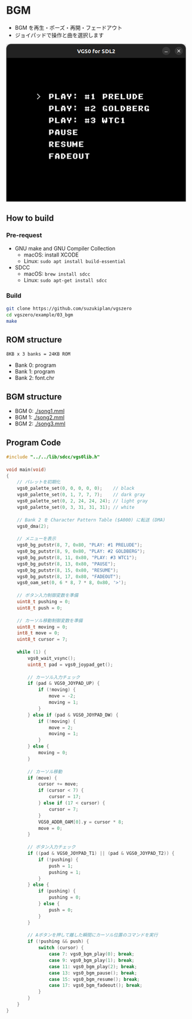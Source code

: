 # BGM

- BGM を再生・ポーズ・再開・フェードアウト
- ジョイパッドで操作と曲を選択します

![preview](preview.png)

## How to build

### Pre-request

- GNU make and GNU Compiler Collection
  - macOS: install XCODE
  - Linux: `sudo apt install build-essential`
- SDCC
  - macOS: `brew install sdcc`
  - Linux: `sudo apt-get install sdcc`

### Build

```zsh
git clone https://github.com/suzukiplan/vgszero
cd vgszero/example/03_bgm
make
```

## ROM structure

```
8KB x 3 banks = 24KB ROM
```

- Bank 0: program
- Bank 1: program
- Bank 2: font.chr

## BGM structure

- BGM 0: [./song1.mml](./song1.mml)
- BGM 1: [./song2.mml](./song2.mml)
- BGM 2: [./song3.mml](./song3.mml)

## Program Code

```c
#include "../../lib/sdcc/vgs0lib.h"

void main(void)
{
    // パレットを初期化
    vgs0_palette_set(0, 0, 0, 0, 0);    // black
    vgs0_palette_set(0, 1, 7, 7, 7);    // dark gray
    vgs0_palette_set(0, 2, 24, 24, 24); // light gray
    vgs0_palette_set(0, 3, 31, 31, 31); // white

    // Bank 2 を Character Pattern Table ($A000) に転送 (DMA)
    vgs0_dma(2);

    // メニューを表示
    vgs0_bg_putstr(8, 7, 0x80, "PLAY: #1 PRELUDE");
    vgs0_bg_putstr(8, 9, 0x80, "PLAY: #2 GOLDBERG");
    vgs0_bg_putstr(8, 11, 0x80, "PLAY: #3 WTC1");
    vgs0_bg_putstr(8, 13, 0x80, "PAUSE");
    vgs0_bg_putstr(8, 15, 0x80, "RESUME");
    vgs0_bg_putstr(8, 17, 0x80, "FADEOUT");
    vgs0_oam_set(0, 6 * 8, 7 * 8, 0x80, '>');

    // ボタン入力制御変数を準備
    uint8_t pushing = 0;
    uint8_t push = 0;

    // カーソル移動制御変数を準備
    uint8_t moving = 0;
    int8_t move = 0;
    uint8_t cursor = 7;

    while (1) {
        vgs0_wait_vsync();
        uint8_t pad = vgs0_joypad_get();

        // カーソル入力チェック
        if (pad & VGS0_JOYPAD_UP) {
            if (!moving) {
                move = -2;
                moving = 1;
            }
        } else if (pad & VGS0_JOYPAD_DW) {
            if (!moving) {
                move = 2;
                moving = 1;
            }
        } else {
            moving = 0;
        }

        // カーソル移動
        if (move) {
            cursor += move;
            if (cursor < 7) {
                cursor = 17;
            } else if (17 < cursor) {
                cursor = 7;
            }
            VGS0_ADDR_OAM[0].y = cursor * 8;
            move = 0;
        }

        // ボタン入力チェック
        if ((pad & VGS0_JOYPAD_T1) || (pad & VGS0_JOYPAD_T2)) {
            if (!pushing) {
                push = 1;
                pushing = 1;
            }
        } else {
            if (pushing) {
                pushing = 0;
            } else {
                push = 0;
            }
        }

        // Aボタンを押して離した瞬間にカーソル位置のコマンドを実行
        if (!pushing && push) {
            switch (cursor) {
                case 7: vgs0_bgm_play(0); break;
                case 9: vgs0_bgm_play(1); break;
                case 11: vgs0_bgm_play(2); break;
                case 13: vgs0_bgm_pause(); break;
                case 15: vgs0_bgm_resume(); break;
                case 17: vgs0_bgm_fadeout(); break;
            }
        }
    }
}
```
